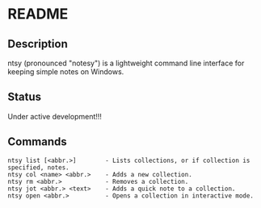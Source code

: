 # README

## Description

ntsy (pronounced "notesy") is a lightweight command line interface for keeping simple notes on Windows.

## Status

Under active development!!!

## Commands

```
ntsy list [<abbr.>]        - Lists collections, or if collection is specified, notes.
ntsy col <name> <abbr.>    - Adds a new collection.
ntsy rm <abbr.>            - Removes a collection.
ntsy jot <abbr.> <text>    - Adds a quick note to a collection.
ntsy open <abbr.>		   - Opens a collection in interactive mode.

```
